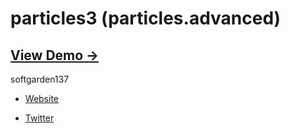 particles3 (particles.advanced)
==============================

## [View Demo &rarr;](http://www12.ocn.ne.jp/~s_garden/samples/particles3/SilverlightPageParticles3.html)

softgarden137

- [Website](http://blog.goo.ne.jp/softgarden137)

- [Twitter](http://twitter.com/FutureWidgetLab)
